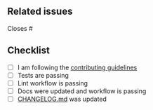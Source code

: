 <!--
Thanks for making a pull request to BestieTemplate.jl.
We have added this PR template to help you help us.

Make sure to read the contributing guidelines and abide by the code of conduct.

See the comments below, fill the required fields, and check the items.
-->

## Related issues

<!-- We normally work with (i) create issue; (ii) discussion if necessary; (iii) create PR. So, at least one of the following should be true:-->

<!-- Option 1, this closes an existing issue. Fill the number below-->
Closes #

<!-- Option 2, this is a small fix that arguably won't need an issue. Uncomment below -->
<!--
There is no related issue.
-->

## Checklist

<!-- mark true if NA -->
<!-- leave PR as draft until all is checked -->

- [ ] I am following the [contributing guidelines](https://github.com/JuliaBesties/BestieTemplate.jl/blob/main/docs/src/90-contributing.md)
- [ ] Tests are passing
- [ ] Lint workflow is passing
- [ ] Docs were updated and workflow is passing
- [ ] [CHANGELOG.md](https://github.com/JuliaBesties/BestieTemplate.jl/blob/main/CHANGELOG.md) was updated
